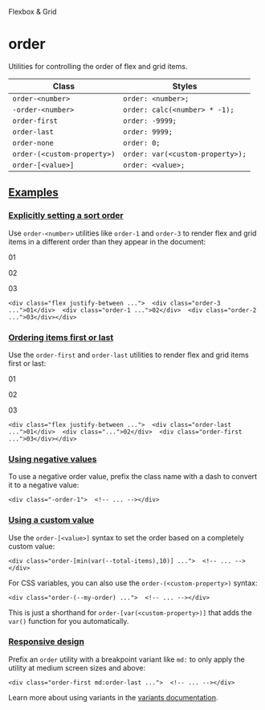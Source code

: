 Flexbox & Grid

# order

Utilities for controlling the order of flex and grid items.

| Class                       | Styles                           |
| --------------------------- | -------------------------------- |
| `order-<number>`            | `order: <number>;`               |
| `-order-<number>`           | `order: calc(<number> * -1);`    |
| `order-first`               | `order: -9999;`                  |
| `order-last`                | `order: 9999;`                   |
| `order-none`                | `order: 0;`                      |
| `order-(<custom-property>)` | `order: var(<custom-property>);` |
| `order-[<value>]`           | `order: <value>;`                |

## [Examples](#examples)

### [Explicitly setting a sort order](#explicitly-setting-a-sort-order)

Use `order-<number>` utilities like `order-1` and `order-3` to render flex and grid items in a different order than they appear in the document:

01

02

03

```
<div class="flex justify-between ...">  <div class="order-3 ...">01</div>  <div class="order-1 ...">02</div>  <div class="order-2 ...">03</div></div>
```

### [Ordering items first or last](#ordering-items-first-or-last)

Use the `order-first` and `order-last` utilities to render flex and grid items first or last:

01

02

03

```
<div class="flex justify-between ...">  <div class="order-last ...">01</div>  <div class="...">02</div>  <div class="order-first ...">03</div></div>
```

### [Using negative values](#using-negative-values)

To use a negative order value, prefix the class name with a dash to convert it to a negative value:

```
<div class="-order-1">  <!-- ... --></div>
```

### [Using a custom value](#using-a-custom-value)

Use the `order-[<value>]` syntax to set the order based on a completely custom value:

```
<div class="order-[min(var(--total-items),10)] ...">  <!-- ... --></div>
```

For CSS variables, you can also use the `order-(<custom-property>)` syntax:

```
<div class="order-(--my-order) ...">  <!-- ... --></div>
```

This is just a shorthand for `order-[var(<custom-property>)]` that adds the `var()` function for you automatically.

### [Responsive design](#responsive-design)

Prefix an `order` utility with a breakpoint variant like `md:` to only apply the utility at medium screen sizes and above:

```
<div class="order-first md:order-last ...">  <!-- ... --></div>
```

Learn more about using variants in the [variants documentation](/docs/hover-focus-and-other-states).

